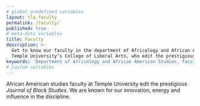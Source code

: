 ```yaml
---
# global predefined variables
layout: tla_faculty
permalink: /faculty/
published: true
# meta-data variables
title: Faculty
description: >-
  Get to know our faculty in the department of Africology and African American Studies at
  Temple University’s College of Liberal Arts, who edit the prestigious Journal of Black Studies.
keywords: 'Department of Africology and African American Studies, faculty, Journal of Black Studies'
# custom variables
---
```

African American studies faculty at Temple University edit the prestigious *Journal of Black Studies*. We are known for our innovation, energy and influence in the discipline.
